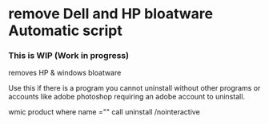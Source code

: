 # remove Dell and HP bloatware Automatic script
### This is WIP (Work in progress)
removes HP &amp; windows bloatware

Use this if there is a program you cannot uninstall without other programs or accounts
like adobe photoshop requiring an adobe account to uninstall.

wmic product where name ="<PROGRAM NAME HERE>" call uninstall /nointeractive
